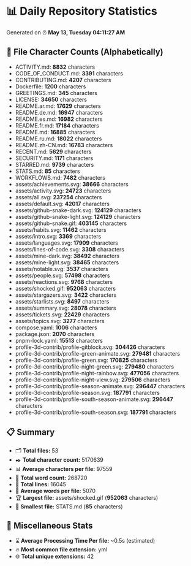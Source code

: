 # 📊 Daily Repository Statistics
Generated on ⏰ **May 13, Tuesday 04:11:27 AM**

## 📂 File Character Counts (Alphabetically)
- ACTIVITY.md: **8832** characters
- CODE_OF_CONDUCT.md: **3391** characters
- CONTRIBUTING.md: **4207** characters
- Dockerfile: **1200** characters
- GREETINGS.md: **345** characters
- LICENSE: **34650** characters
- README.ar.md: **17629** characters
- README.de.md: **16947** characters
- README.es.md: **16982** characters
- README.fr.md: **17184** characters
- README.md: **16885** characters
- README.ru.md: **18022** characters
- README.zh-CN.md: **16783** characters
- RECENT.md: **5629** characters
- SECURITY.md: **1171** characters
- STARRED.md: **9739** characters
- STATS.md: **85** characters
- WORKFLOWS.md: **7482** characters
- assets/achievements.svg: **38666** characters
- assets/activity.svg: **24723** characters
- assets/all.svg: **237254** characters
- assets/default.svg: **42017** characters
- assets/github-snake-dark.svg: **124129** characters
- assets/github-snake-light.svg: **124129** characters
- assets/github-snake.gif: **403145** characters
- assets/habits.svg: **11462** characters
- assets/intro.svg: **3369** characters
- assets/languages.svg: **17909** characters
- assets/lines-of-code.svg: **3308** characters
- assets/mine-dark.svg: **38492** characters
- assets/mine-light.svg: **38465** characters
- assets/notable.svg: **3537** characters
- assets/people.svg: **57498** characters
- assets/reactions.svg: **9768** characters
- assets/shocked.gif: **952063** characters
- assets/stargazers.svg: **3422** characters
- assets/starlists.svg: **8497** characters
- assets/summary.svg: **28078** characters
- assets/tickets.svg: **22429** characters
- assets/topics.svg: **3277** characters
- compose.yaml: **1006** characters
- package.json: **2070** characters
- pnpm-lock.yaml: **15513** characters
- profile-3d-contrib/profile-gitblock.svg: **304426** characters
- profile-3d-contrib/profile-green-animate.svg: **279481** characters
- profile-3d-contrib/profile-green.svg: **170825** characters
- profile-3d-contrib/profile-night-green.svg: **279480** characters
- profile-3d-contrib/profile-night-rainbow.svg: **477056** characters
- profile-3d-contrib/profile-night-view.svg: **279506** characters
- profile-3d-contrib/profile-season-animate.svg: **296447** characters
- profile-3d-contrib/profile-season.svg: **187791** characters
- profile-3d-contrib/profile-south-season-animate.svg: **296447** characters
- profile-3d-contrib/profile-south-season.svg: **187791** characters

## 📋 Summary
- 🗂️ **Total files:** 53
- ✒️ **Total character count:** 5170639
- 📊 **Average characters per file:** 97559
- 📝 **Total word count:** 268720
- 🧾 **Total lines:** 16045
- 📐 **Average words per file:** 5070
- 🏆 **Largest file:** assets/shocked.gif (**952063** characters)
- 🥉 **Smallest file:** STATS.md (**85** characters)

## 🌟 Miscellaneous Stats
- ⌛ **Average Processing Time Per file:** ~0.5s (estimated)
- 🔥 **Most common file extension:** yml
- 🌐 **Total unique extensions:** 42

